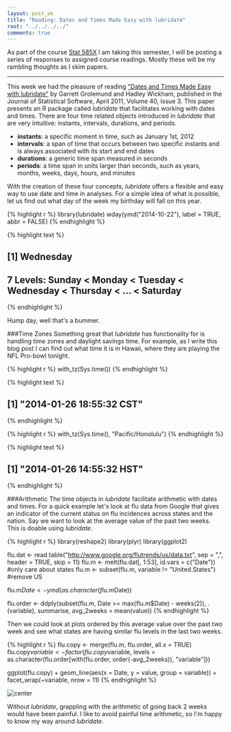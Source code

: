 ```yaml
---
layout: post_ak
title: "Reading: Dates and Times Made Easy with lubridate"
root: "../../../../"
comments: true
---
```

As part of the course [Stat 585X](http://dicook.github.io/stat585/) I am taking this semester, I will be posting a series of responses to assigned course readings. Mostly these will be my rambling thoughts as I skim papers.

****

This week we had the pleasure of reading ["Dates and Times Made Easy with lubridate"](http://www.jstatsoft.org/v40/i03/paper) by Garrett Grolemund and Hadley Wickham, published in the Journal of Statistical Software, April 2011, Volume 40, Issue 3. This paper presents an R package called *lubridate* that facilitates working with dates and times. There are four time related objects introduced in *lubridate* that are very intuitive: instants, intervals, durations, and periods.

- **instants**: a specific moment in time, such as January 1st, 2012
- **intervals**: a span of time that occurs between two specific instants and is always associated with its start and end dates
- **durations**: a generic time span measured in seconds
- **periods**: a time span in units larger than seconds, such as years, months, weeks, days, hours, and minutes

With the creation of these four concepts, *lubridate* offers a flexible and easy way to use date and time in analyses. For a simple idea of what is possible, let us find out what day of the week my birthday will fall on this year.

{% highlight r %}
library(lubridate)
wday(ymd("2014-10-22"), label = TRUE, abbr = FALSE)
{% endhighlight %}



{% highlight text %}
## [1] Wednesday
## 7 Levels: Sunday < Monday < Tuesday < Wednesday < Thursday < ... < Saturday
{% endhighlight %}

Hump day, well that's a bummer. 

###Time Zones
Something great that *lubridate* has functionality for is handling time zones and daylight savings time. For example, as I write this blog post I can find out what time it is in Hawaii, where they are playing the NFL Pro-bowl tonight.

{% highlight r %}
with_tz(Sys.time())
{% endhighlight %}



{% highlight text %}
## [1] "2014-01-26 18:55:32 CST"
{% endhighlight %}



{% highlight r %}
with_tz(Sys.time(), "Pacific/Honolulu")
{% endhighlight %}



{% highlight text %}
## [1] "2014-01-26 14:55:32 HST"
{% endhighlight %}


###Arithmetic
The time objects in *lubridate* facilitate arithmetic with dates and times. For a quick example let's look at flu data from Google that gives an indicator of the current status on flu incidences across states and the nation. Say we want to look at the average value of the past two weeks. This is doable using *lubridate*.

{% highlight r %}
library(reshape2)
library(plyr)
library(ggplot2)

flu.dat <- read.table("http://www.google.org/flutrends/us/data.txt", sep = ",", 
    header = TRUE, skip = 11)
flu.m <- melt(flu.dat[, 1:53], id.vars = c("Date"))  #only care about states
flu.m <- subset(flu.m, variable != "United.States")  #remove US

flu.m$Date <- ymd(as.character(flu.m$Date))

flu.order <- ddply(subset(flu.m, Date >= max(flu.m$Date) - weeks(2)), .(variable), 
    summarise, avg_2weeks = mean(value))
{% endhighlight %}

Then we could look at plots ordered by this average value over the past two week and see what states are having similar flu levels in the last two weeks.

{% highlight r %}
flu.copy <- merge(flu.m, flu.order, all.x = TRUE)
flu.copy$variable <- factor(flu.copy$variable, levels = as.character(flu.order[with(flu.order, 
    order(-avg_2weeks)), "variable"]))

ggplot(flu.copy) + geom_line(aes(x = Date, y = value, group = variable)) + facet_wrap(~variable, 
    nrow = 11)
{% endhighlight %}

![center](../../../../../images/blog/2014-01-26-lubridate/unnamed-chunk-4.png) 

Without *lubridate*, grappling with the arithmetic of going back 2 weeks would have been painful. I like to avoid painful time arithmetic, so I'm happy to know my way around *lubridate*.



